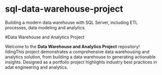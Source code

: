 # sql-data-warehouse-project
Building a modern data warehouse with SQL Server, including ETL processes, data modeling and analytics.


#Data Warehouse and Analytics Project

Welcome to the **Data Warehouse and Analytics Project** repository!
ildingThis project demonstrates a comprehensive data warehousing and analytics solution, from building a data warehouse to generating actionable insights. Designed as a portfolio project highlights industry best practices in adat engineering and analytics.
